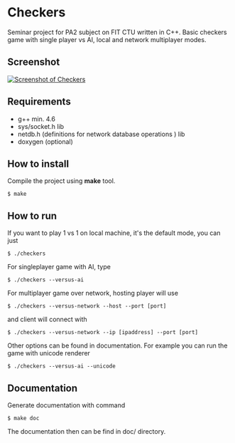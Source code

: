 # Checkers

Seminar project for PA2 subject on FIT CTU written in C++. Basic checkers game with single player vs AI, local and network multiplayer modes.

## Screenshot

[![Screenshot of Checkers](http://goo.gl/HJJztm)](http://goo.gl/HJJztm)

## Requirements

 - g++ min. 4.6
 - sys/socket.h lib
 - netdb.h (definitions for network database operations ) lib
 - doxygen (optional)

## How to install

Compile the project using **make** tool.

    $ make

## How to run

If you want to play 1 vs 1 on local machine, it's the default mode, you can just

    $ ./checkers

For singleplayer game with AI, type

    $ ./checkers --versus-ai

For multiplayer game over network, hosting player will use

    $ ./checkers --versus-network --host --port [port]

and client will connect with

    $ ./checkers --versus-network --ip [ipaddress] --port [port]

Other options can be found in documentation. For example you can run the game with unicode renderer

    $ ./checkers --versus-ai --unicode

## Documentation

Generate documentation with command

    $ make doc

The documentation then can be find in doc/ directory.
